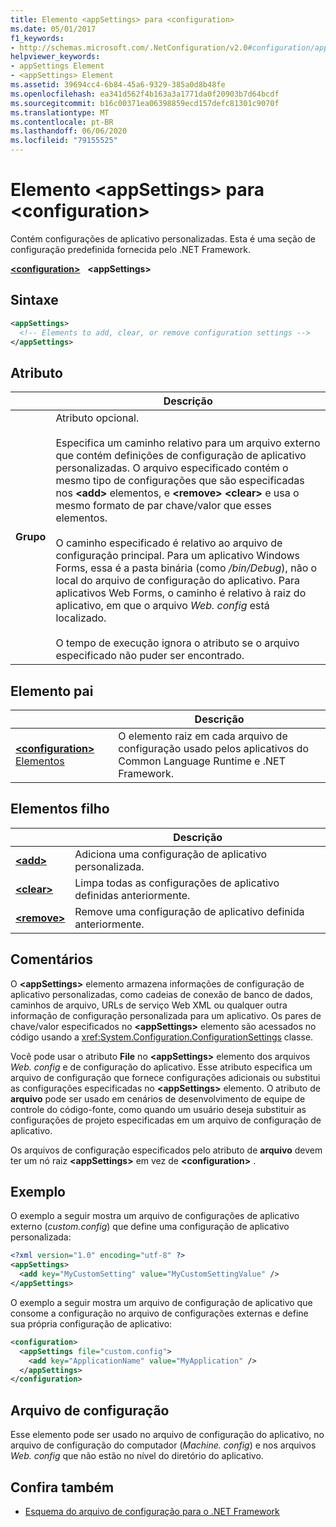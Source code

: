 ```yaml
---
title: Elemento <appSettings> para <configuration>
ms.date: 05/01/2017
f1_keywords:
- http://schemas.microsoft.com/.NetConfiguration/v2.0#configuration/appSettings
helpviewer_keywords:
- appSettings Element
- <appSettings> Element
ms.assetid: 39694cc4-6b84-45a6-9329-385a0d8b48fe
ms.openlocfilehash: ea341d562f4b163a3a1771da0f20903b7d64bcdf
ms.sourcegitcommit: b16c00371ea06398859ecd157defc81301c9070f
ms.translationtype: MT
ms.contentlocale: pt-BR
ms.lasthandoff: 06/06/2020
ms.locfileid: "79155525"
---
```

# <a name="appsettings-element-for-configuration"></a>Elemento \<appSettings> para \<configuration>

Contém configurações de aplicativo personalizadas. Esta é uma seção de configuração predefinida fornecida pelo .NET Framework.

[**\<configuration>**](../configuration-element.md) &nbsp;&nbsp;**\<appSettings>**

## <a name="syntax"></a>Sintaxe

```xml
<appSettings>
  <!-- Elements to add, clear, or remove configuration settings -->
</appSettings>
```

## <a name="attribute"></a>Atributo

|           | Descrição |
| --------- | ----------- |
| **Grupo**  | Atributo opcional.<br><br>Especifica um caminho relativo para um arquivo externo que contém definições de configuração de aplicativo personalizadas. O arquivo especificado contém o mesmo tipo de configurações que são especificadas nos **\<add>** elementos, e **\<remove>** **\<clear>** e usa o mesmo formato de par chave/valor que esses elementos.<br><br>O caminho especificado é relativo ao arquivo de configuração principal. Para um aplicativo Windows Forms, essa é a pasta binária (como */bin/Debug*), não o local do arquivo de configuração do aplicativo. Para aplicativos Web Forms, o caminho é relativo à raiz do aplicativo, em que o arquivo *Web. config* está localizado.<br><br>O tempo de execução ignora o atributo se o arquivo especificado não puder ser encontrado. |

## <a name="parent-element"></a>Elemento pai

|     | Descrição |
| --- | ----------- |
| [**\<configuration>** Elementos](../configuration-element.md) | O elemento raiz em cada arquivo de configuração usado pelos aplicativos do Common Language Runtime e .NET Framework. |

## <a name="child-elements"></a>Elementos filho

|     | Descrição |
| --- | ----------- |
| [**\<add>**](add-element-for-appsettings.md) | Adiciona uma configuração de aplicativo personalizada. |
| [**\<clear>**](clear-element-for-appsettings.md) | Limpa todas as configurações de aplicativo definidas anteriormente. |
| [**\<remove>**](remove-element-for-appsettings.md) | Remove uma configuração de aplicativo definida anteriormente. |

## <a name="remarks"></a>Comentários

O **\<appSettings>** elemento armazena informações de configuração de aplicativo personalizadas, como cadeias de conexão de banco de dados, caminhos de arquivo, URLs de serviço Web XML ou qualquer outra informação de configuração personalizada para um aplicativo. Os pares de chave/valor especificados no **\<appSettings>** elemento são acessados no código usando a <xref:System.Configuration.ConfigurationSettings> classe.

Você pode usar o atributo **File** no **\<appSettings>** elemento dos arquivos *Web. config* e de configuração do aplicativo. Esse atributo especifica um arquivo de configuração que fornece configurações adicionais ou substitui as configurações especificadas no **\<appSettings>** elemento. O atributo de **arquivo** pode ser usado em cenários de desenvolvimento de equipe de controle do código-fonte, como quando um usuário deseja substituir as configurações de projeto especificadas em um arquivo de configuração de aplicativo.

Os arquivos de configuração especificados pelo atributo de **arquivo** devem ter um nó raiz **\<appSettings>** em vez de **\<configuration>** .

## <a name="example"></a>Exemplo

O exemplo a seguir mostra um arquivo de configurações de aplicativo externo (*custom.config*) que define uma configuração de aplicativo personalizada:

```xml
<?xml version="1.0" encoding="utf-8" ?>
<appSettings>
  <add key="MyCustomSetting" value="MyCustomSettingValue" />
</appSettings>
```

O exemplo a seguir mostra um arquivo de configuração de aplicativo que consome a configuração no arquivo de configurações externas e define sua própria configuração de aplicativo:

```xml
<configuration>
  <appSettings file="custom.config">
    <add key="ApplicationName" value="MyApplication" />
  </appSettings>
</configuration>
```

## <a name="configuration-file"></a>Arquivo de configuração

Esse elemento pode ser usado no arquivo de configuração do aplicativo, no arquivo de configuração do computador (*Machine. config*) e nos arquivos *Web. config* que não estão no nível do diretório do aplicativo.

## <a name="see-also"></a>Confira também

- [Esquema do arquivo de configuração para o .NET Framework](../index.md)
